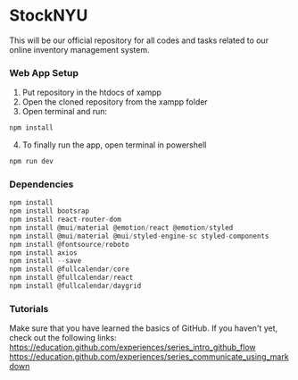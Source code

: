 # StockNYU

This will be our official repository for all codes and tasks related to our online inventory management system.

### Web App Setup
1. Put repository in the htdocs of xampp
2. Open the cloned repository from the xampp folder
3. Open terminal and run:
```javascript
npm install
```
4. To finally run the app, open terminal in powershell  
```javascript
npm run dev
```

### Dependencies
```javascript
npm install
npm install bootsrap
npm install react-router-dom
npm install @mui/material @emotion/react @emotion/styled
npm install @mui/material @mui/styled-engine-sc styled-components
npm install @fontsource/roboto
npm install axios
npm install --save
npm install @fullcalendar/core 
npm install @fullcalendar/react
npm install @fullcalendar/daygrid
```

### Tutorials

Make sure that you have learned the basics of GitHub. If you haven't yet, check out the following links:
https://education.github.com/experiences/series_intro_github_flow
https://education.github.com/experiences/series_communicate_using_markdown



